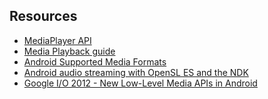 
##  Resources 




+  [
	    MediaPlayer API
	  ](http://developer.android.com/reference/android/media/MediaPlayer.html) 
+  [
	    Media Playback guide
	  ](http://developer.android.com/guide/topics/media/mediaplayer.html) 
+  [
	    Android Supported Media Formats
	  ](http://developer.android.com/guide/appendix/media-formats.html) 
+  [
	    Android audio streaming with OpenSL ES and the NDK
	  ](http://audioprograming.wordpress.com/2012/03/03/android-audio-streaming-with-opensl-es-and-the-ndk/) 
+  [
	    Google I/O 2012 - New Low-Level Media APIs in Android
	  ](http://www.youtube.com/watch?v=RQws6vsoav8) 


